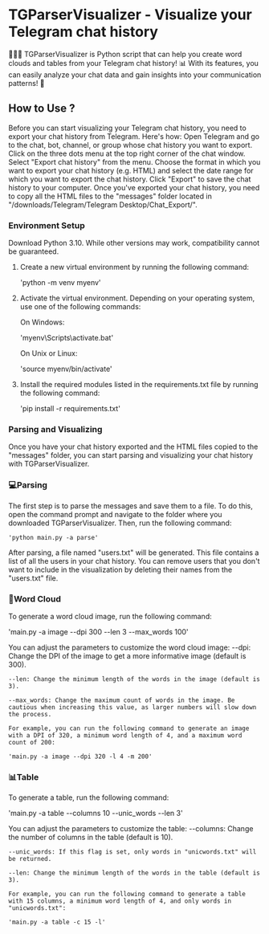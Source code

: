 # TGParserVisualizer - Visualize your Telegram chat history
🚀🐍💬 TGParserVisualizer is Python script that can help you create word clouds and tables from your Telegram chat history! 📊 With its features, you can easily analyze your chat data and gain insights into your communication patterns! 👥

## How to Use ?

Before you can start visualizing your Telegram chat history, you need to export your chat history from Telegram. Here's how:
	Open Telegram and go to the chat, bot, channel, or group whose chat history you want to export.
	Click on the three dots menu at the top right corner of the chat window.
	Select "Export chat history" from the menu.
	Choose the format in which you want to export your chat history (e.g. HTML) and select the date range for which you want to export the chat history.
	Click "Export" to save the chat history to your computer.
	Once you've exported your chat history, you need to copy all the HTML files to the "messages" folder located in "/downloads/Telegram/Telegram Desktop/Chat_Export/".


### Environment Setup

Download Python 3.10. While other versions may work, compatibility cannot be guaranteed.

1. Create a new virtual environment by running the following command:

	'python -m venv myenv'

2. Activate the virtual environment. Depending on your operating system, use one of the following commands:

	On Windows:

	'myenv\Scripts\activate.bat'

	On Unix or Linux:

	'source myenv/bin/activate'

3. Install the required modules listed in the requirements.txt file by running the following command:

	'pip install -r requirements.txt'


### Parsing and Visualizing
Once you have your chat history exported and the HTML files copied to the "messages" folder, you can start parsing and visualizing your chat history with TGParserVisualizer.

### 💻Parsing 
The first step is to parse the messages and save them to a file. To do this, open the command prompt and navigate to the folder where you downloaded TGParserVisualizer. Then, run the following command:

	'python main.py -a parse'

After parsing, a file named "users.txt" will be generated. This file contains a list of all the users in your chat history. You can remove users that you don't want to include in the visualization by deleting their names from the "users.txt" file.

### 💭Word Cloud
To generate a word cloud image, run the following command:

'main.py -a image --dpi 300 --len 3 --max_words 100'

You can adjust the parameters to customize the word cloud image:
	--dpi: Change the DPI of the image to get a more informative image (default is 300).

	--len: Change the minimum length of the words in the image (default is 3).

	--max_words: Change the maximum count of words in the image. Be cautious when increasing this value, as larger numbers will slow down the process.

	For example, you can run the following command to generate an image with a DPI of 320, a minimum word length of 4, and a maximum word count of 200:

	'main.py -a image --dpi 320 -l 4 -m 200'

### 📊Table
To generate a table, run the following command:

'main.py -a table --columns 10 --unic_words --len 3'


You can adjust the parameters to customize the table:
	--columns: Change the number of columns in the table (default is 10).

	--unic_words: If this flag is set, only words in "unicwords.txt" will be returned.

	--len: Change the minimum length of the words in the table (default is 3).
	
	For example, you can run the following command to generate a table with 15 columns, a minimum word length of 4, and only words in "unicwords.txt":

	'main.py -a table -c 15 -l'